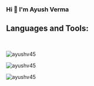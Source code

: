 ### Hi 👋 I'm Ayush Verma

<!--
**ayushv45/ayushv45** is a ✨ _special_ ✨ repository because its `README.md` (this file) appears on your GitHub profile.

Here are some ideas to get you started:

- 🔭 I’m currently working on ...
- 🌱 I’m currently learning ...
- 👯 I’m looking to collaborate on ...
- 🤔 I’m looking for help with ...
- 💬 Ask me about ...
- 📫 How to reach me: ...
- 😄 Pronouns: ...
- ⚡ Fun fact: ...
-->
<h2 align="left">Languages and Tools:</h2>
<p><img align="left" src="https://img.shields.io/badge/java-%23ED8B00.svg?style=for-the-badge&logo=java&logoColor=white" alt="">
<img align="left" src="https://img.shields.io/badge/html5-%23E34F26.svg?style=for-the-badge&logo=html5&logoColor=white" alt="">
<img align="left" src="https://img.shields.io/badge/css3-%231572B6.svg?style=for-the-badge&logo=css3&logoColor=white" alt="">
<img align="left" src="https://img.shields.io/badge/bootstrap-%23563D7C.svg?style=for-the-badge&logo=bootstrap&logoColor=white" alt="">
<img align="left" src="https://img.shields.io/badge/javascript-%23323330.svg?style=for-the-badge&logo=javascript&logoColor=%23F7DF1E" alt="">
<img align="left" src="https://img.shields.io/badge/jquery-%230769AD.svg?style=for-the-badge&logo=jquery&logoColor=white" alt="">
<img align="left" src="https://img.shields.io/badge/node.js-6DA55F?style=for-the-badge&logo=node.js&logoColor=white" alt="">
<img src="https://img.shields.io/badge/express.js-%23404d59.svg?style=for-the-badge&logo=express&logoColor=%2361DAFB" alt="">
<img src="https://img.shields.io/badge/NPM-%23000000.svg?style=for-the-badge&logo=npm&logoColor=white" alt=""></p>
<!-- <img align="left" src="" alt=""> -->
<p><img align="center" src="https://github-readme-stats.vercel.app/api/top-langs?username=ayushv45&show_icons=true&locale=en&layout=compact" alt="ayushv45" /></p>
<p><img align="center" src="https://github-readme-stats.vercel.app/api?username=ayushv45&show_icons=true&theme=tokyonight" alt="ayushv45" /></p>
<p><img align="left" src="https://github-readme-streak-stats.herokuapp.com/?user=ayushv45&" alt="ayushv45" /></p>

